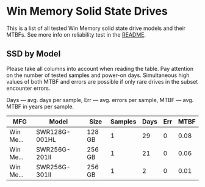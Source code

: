 Win Memory Solid State Drives
=============================

This is a list of all tested Win Memory solid state drive models and their MTBFs. See
more info on reliability test in the [README](https://github.com/linuxhw/SMART).

SSD by Model
------------

Please take all columns into account when reading the table. Pay attention on the
number of tested samples and power-on days. Simultaneous high values of both MTBF
and errors are possible if only rare drives in the subset encounter errors.

Days — avg. days per sample,
Err  — avg. errors per sample,
MTBF — avg. MTBF in years per sample.

| MFG       | Model              | Size   | Samples | Days  | Err   | MTBF |
|-----------|--------------------|--------|---------|-------|-------|------|
| Win Me... | SWR128G-001HL      | 128 GB | 1       | 29    | 0     | 0.08   |
| Win Me... | SWR256G-201II      | 256 GB | 1       | 21    | 0     | 0.06   |
| Win Me... | SWR256G-301II      | 256 GB | 1       | 2     | 0     | 0.01   |
